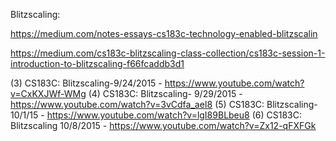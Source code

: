 Blitzscaling:


https://medium.com/notes-essays-cs183c-technology-enabled-blitzscalin

https://medium.com/cs183c-blitzscaling-class-collection/cs183c-session-1-introduction-to-blitzscaling-f66fcaddb3d1

(3) CS183C: Blitzscaling-9/24/2015 - https://www.youtube.com/watch?v=CxKXJWf-WMg
(4) CS183C: Blitzscaling- 9/29/2015 - https://www.youtube.com/watch?v=3vCdfa_aeI8
(5) CS183C: Blitzscaling- 10/1/15 - https://www.youtube.com/watch?v=lgI89BLbeu8
(6) CS183C: Blitzscaling 10/8/2015 - https://www.youtube.com/watch?v=Zx12-qFXFGk

